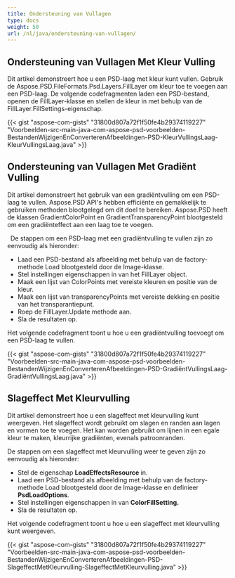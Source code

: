 ```yaml
---
title: Ondersteuning van Vullagen
type: docs
weight: 50
url: /nl/java/ondersteuning-van-vullagen/
---
```



## **Ondersteuning van Vullagen Met Kleur Vulling**
Dit artikel demonstreert hoe u een PSD-laag met kleur kunt vullen. Gebruik de Aspose.PSD.FileFormats.Psd.Layers.FillLayer om kleur toe te voegen aan een PSD-laag. De volgende codefragmenten laden een PSD-bestand, openen de FillLayer-klasse en stellen de kleur in met behulp van de FillLayer.FillSettings-eigenschap.

{{< gist "aspose-com-gists" "31800d807a72f1f50fe4b29374119227" "Voorbeelden-src-main-java-com-aspose-psd-voorbeelden-BestandenWijzigenEnConverterenAfbeeldingen-PSD-KleurVullingsLaag-KleurVullingsLaag.java" >}}
## **Ondersteuning van Vullagen Met Gradiënt Vulling**
Dit artikel demonstreert het gebruik van een gradiëntvulling om een PSD-laag te vullen. Aspose.PSD API's hebben efficiënte en gemakkelijk te gebruiken methoden blootgelegd om dit doel te bereiken. Aspose.PSD heeft de klassen GradientColorPoint en GradientTransparencyPoint blootgesteld om een gradiënteffect aan een laag toe te voegen.

` `De stappen om een PSD-laag met een gradiëntvulling te vullen zijn zo eenvoudig als hieronder:

- Laad een PSD-bestand als afbeelding met behulp van de factory-methode Load blootgesteld door de Image-klasse.
- Stel instellingen eigenschappen in van het FillLayer object.
- Maak een lijst van ColorPoints met vereiste kleuren en positie van de kleur.
- Maak een lijst van transparencyPoints met vereiste dekking en positie van het transparantiepunt.
- Roep de FillLayer.Update methode aan.
- Sla de resultaten op.



Het volgende codefragment toont u hoe u een gradiëntvulling toevoegt om een PSD-laag te vullen.

{{< gist "aspose-com-gists" "31800d807a72f1f50fe4b29374119227" "Voorbeelden-src-main-java-com-aspose-psd-voorbeelden-BestandenWijzigenEnConverterenAfbeeldingen-PSD-GradiëntVullingsLaag-GradiëntVullingsLaag.java" >}}


## **Slageffect Met Kleurvulling**
Dit artikel demonstreert hoe u een slageffect met kleurvulling kunt weergeven. Het slageffect wordt gebruikt om slagen en randen aan lagen en vormen toe te voegen. Het kan worden gebruikt om lijnen in een egale kleur te maken, kleurrijke gradiënten, evenals patroonranden.

De stappen om een slageffect met kleurvulling weer te geven zijn zo eenvoudig als hieronder:

- Stel de eigenschap **LoadEffectsResource** in.
- Laad een PSD-bestand als afbeelding met behulp van de factory-methode Load blootgesteld door de Image-klasse en definieer **PsdLoadOptions**.
- Stel instellingen eigenschappen in van **ColorFillSetting.**
- Sla de resultaten op.

Het volgende codefragment toont u hoe u een slageffect met kleurvulling kunt weergeven.

{{< gist "aspose-com-gists" "31800d807a72f1f50fe4b29374119227" "Voorbeelden-src-main-java-com-aspose-psd-voorbeelden-BestandenWijzigenEnConverterenAfbeeldingen-PSD-SlageffectMetKleurvulling-SlageffectMetKleurvulling.java" >}}



